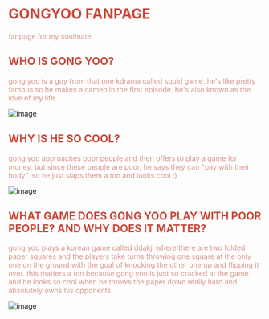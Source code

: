 <h1 style="color: #C9493B;">GONGYOO FANPAGE</h1>
<p style="color: #D8958D;">fanpage for my soulmate</p>

<h2 style="color: #C9493B;">WHO IS GONG YOO?</h2>
<p style="color: #D8958D;">gong yoo is a guy from that one kdrama called squid game. he's like pretty famous so he makes a cameo in the first episode.
he's also known as the love of my life.</p>

![image](https://user-images.githubusercontent.com/91553555/135300587-c7b4c166-c915-417c-89b5-cc015d279865.png)

<h2 style="color: #C9493B;">WHY IS HE SO COOL?</h2>
<p style="color: #D8958D;">gong yoo approaches poor people and then offers to play a game for money. but since these people are poor, he says they can "pay with their body". so he just slaps them a ton and looks cool :)</p>

![image](https://user-images.githubusercontent.com/91553555/135300996-7543b980-78f5-427a-9bd4-258e34229062.png)

<h2 style="color: #C9493B;">WHAT GAME DOES GONG YOO PLAY WITH POOR PEOPLE? AND WHY DOES IT MATTER?</h2>
<p style="color: #D8958D;">gong yoo plays a korean game called ddakji where there are two folded paper squares and the players take turns throwing one square at the only one on the ground with the goal of knocking the other one up and flipping it over. this matters a ton because gong yoo is just so cracked at the game and he looks so cool when he throws the paper down really hard and absolutely owns his opponents.</p>

![image](https://user-images.githubusercontent.com/91553555/135301104-aa2a99bb-14bd-43bc-828a-4f30b2770c98.png)
